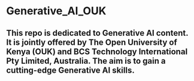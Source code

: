 # Generative_AI_OUK 
## This repo is dedicated to Generative AI content. It is jointly offered by The Open University of Kenya (OUK) and BCS Technology International Pty Limited, Australia. The aim is to gain a cutting-edge Generative AI skills.